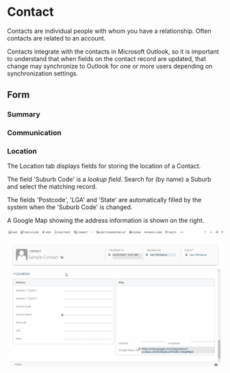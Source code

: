 # Contact

Contacts are individual people with whom you have a relationship. Often contacts are related to an account.

Contacts integrate with the contacts in Microsoft Outlook, so it is important to understand that when fields on the contact record are updated, that change may synchronize to Outlook for one or more users depending on synchronization settings.

## Form

### Summary

### Communication

### Location

The Location tab displays fields for storing the location of a Contact. 

The field 'Suburb Code' is a *lookup field*. Search for (by name) a Suburb and select the matching record.

The fields 'Postcode', 'LGA' and 'State' are automatically filled by the system when the 'Suburb Code' is changed.

A Google Map showing the address information is shown on the right.

<img src="contact-location-tab.gif" />